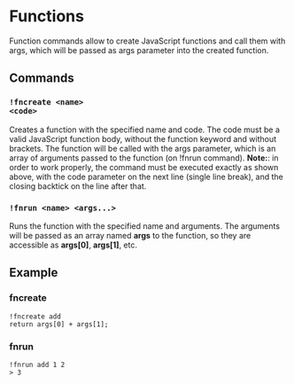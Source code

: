 # Functions

Function commands allow to create JavaScript functions and call them with args, which will be passed as args parameter into the created function. 

## Commands

### `!fncreate <name>` <br> `<code>`
Creates a function with the specified name and code. The code must be a valid JavaScript function body, without the function keyword and without brackets. The function will be called with the args parameter, which is an array of arguments passed to the function (on !fnrun command).
**Note:**: in order to work properly, the command must be executed exactly as shown above, with the code parameter on the next line (single line break), and the closing backtick on the line after that.

### `!fnrun <name> <args...>`
Runs the function with the specified name and arguments. The arguments will be passed as an array named **args** to the function, so they are accessible as **args[0]**, **args[1]**, etc.

## Example

### fncreate
`!fncreate add` <br> `return args[0] + args[1];`

### fnrun
`!fnrun add 1 2` <br> `> 3`

